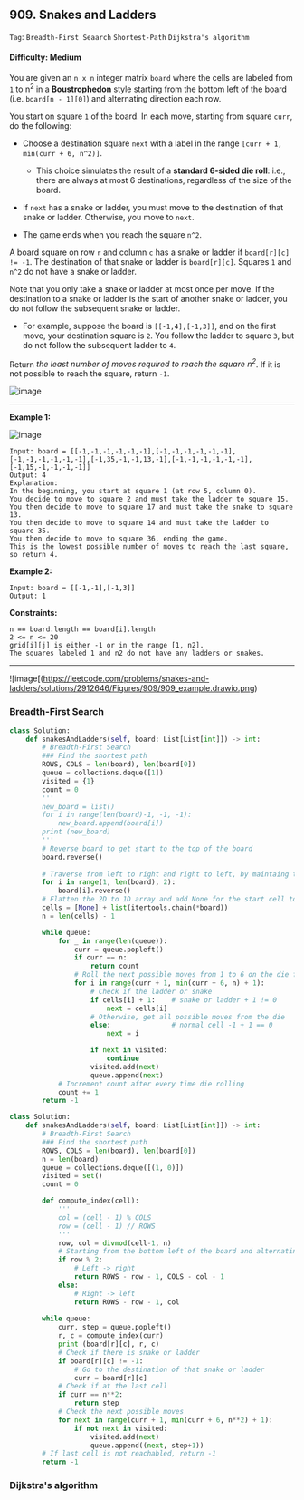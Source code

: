 ## 909. Snakes and Ladders

```Tag```: ```Breadth-First Seaarch``` ```Shortest-Path``` ```Dijkstra's algorithm```

#### Difficulty: Medium

You are given an ```n x n``` integer matrix ```board``` where the cells are labeled from ```1``` to n<sup>2</sup> in a __Boustrophedon__ style starting from the bottom left of the board (i.e. ```board[n - 1][0]```) and alternating direction each row.

You start on square ```1``` of the board. In each move, starting from square ```curr```, do the following:

- Choose a destination square ```next``` with a label in the range ```[curr + 1, min(curr + 6, n^2)]```.
    - This choice simulates the result of a __standard 6-sided die roll__: i.e., there are always at most 6 destinations, regardless of the size of the board.

- If ```next``` has a snake or ladder, you must move to the destination of that snake or ladder. Otherwise, you move to ```next```.
- The game ends when you reach the square ```n^2```.

A board square on row ```r``` and column ```c``` has a snake or ladder if ```board[r][c] != -1```. The destination of that snake or ladder is ```board[r][c]```. Squares ```1``` and ```n^2``` do not have a snake or ladder.

Note that you only take a snake or ladder at most once per move. If the destination to a snake or ladder is the start of another snake or ladder, you do not follow the subsequent snake or ladder.

- For example, suppose the board is ```[[-1,4],[-1,3]]```, and on the first move, your destination square is ```2```. You follow the ladder to square ```3```, but do not follow the subsequent ladder to ```4```.

Return _the least number of moves required to reach the square n<sup>2</sup>_. If it is not possible to reach the square, return ```-1```.

![image](https://user-images.githubusercontent.com/35042430/214199552-c162dc1e-0626-4b4a-888b-28ec6fb91bfd.png)

---

__Example 1:__

![image](https://assets.leetcode.com/uploads/2018/09/23/snakes.png)
```
Input: board = [[-1,-1,-1,-1,-1,-1],[-1,-1,-1,-1,-1,-1],[-1,-1,-1,-1,-1,-1],[-1,35,-1,-1,13,-1],[-1,-1,-1,-1,-1,-1],[-1,15,-1,-1,-1,-1]]
Output: 4
Explanation: 
In the beginning, you start at square 1 (at row 5, column 0).
You decide to move to square 2 and must take the ladder to square 15.
You then decide to move to square 17 and must take the snake to square 13.
You then decide to move to square 14 and must take the ladder to square 35.
You then decide to move to square 36, ending the game.
This is the lowest possible number of moves to reach the last square, so return 4.
```

__Example 2:__
```
Input: board = [[-1,-1],[-1,3]]
Output: 1
```

__Constraints:__
```
n == board.length == board[i].length
2 <= n <= 20
grid[i][j] is either -1 or in the range [1, n2].
The squares labeled 1 and n2 do not have any ladders or snakes.
```

---

![image[(https://leetcode.com/problems/snakes-and-ladders/solutions/2912646/Figures/909/909_example.drawio.png)

### Breadth-First Search

```Python
class Solution:
    def snakesAndLadders(self, board: List[List[int]]) -> int:
        # Breadth-First Search
        ### Find the shortest path
        ROWS, COLS = len(board), len(board[0])
        queue = collections.deque([1])
        visited = {1}
        count = 0
        '''
        new_board = list()
        for i in range(len(board)-1, -1, -1):
            new_board.append(board[i])
        print (new_board)
        '''
        # Reverse board to get start to the top of the board
        board.reverse()
        
        # Traverse from left to right and right to left, by maintaing the orders of columns and reversing every 2 row
        for i in range(1, len(board), 2):
            board[i].reverse()
        # Flatten the 2D to 1D array and add None for the start cell to offset the 0-th index
        cells = [None] + list(itertools.chain(*board))
        n = len(cells) - 1

        while queue:
            for _ in range(len(queue)):
                curr = queue.popleft()
                if curr == n:
                    return count
                # Roll the next possible moves from 1 to 6 on the die for as far as the last cell on the board
                for i in range(curr + 1, min(curr + 6, n) + 1):
                    # Check if the ladder or snake
                    if cells[i] + 1:    # snake or ladder + 1 != 0
                        next = cells[i]
                    # Otherwise, get all possible moves from the die
                    else:               # normal cell -1 + 1 == 0
                        next = i

                    if next in visited:
                        continue
                    visited.add(next)
                    queue.append(next)
            # Increment count after every time die rolling
            count += 1
        return -1
```

```Python
class Solution:
    def snakesAndLadders(self, board: List[List[int]]) -> int:
        # Breadth-First Search
        ### Find the shortest path
        ROWS, COLS = len(board), len(board[0])
        n = len(board)
        queue = collections.deque([(1, 0)])
        visited = set()
        count = 0

        def compute_index(cell):
            '''
            col = (cell - 1) % COLS
            row = (cell - 1) // ROWS
            '''
            row, col = divmod(cell-1, n)
            # Starting from the bottom left of the board and alternating direction each row
            if row % 2:
                # Left -> right
                return ROWS - row - 1, COLS - col - 1
            else:
                # Right -> left
                return ROWS - row - 1, col
            
        while queue:
            curr, step = queue.popleft()
            r, c = compute_index(curr)
            print (board[r][c], r, c)
            # Check if there is snake or ladder
            if board[r][c] != -1:
                # Go to the destination of that snake or ladder
                curr = board[r][c]
            # Check if at the last cell
            if curr == n**2:
                return step
            # Check the next possible moves
            for next in range(curr + 1, min(curr + 6, n**2) + 1):       # min(curr + 6, n**2) not inclusive; hence, +1 in loop
                if not next in visited:
                    visited.add(next)
                    queue.append((next, step+1))
        # If last cell is not reachabled, return -1
        return -1
```

### Dijkstra's algorithm

```Python

```
